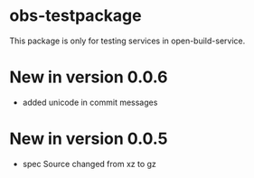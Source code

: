 # obs-testpackage

This package is only for testing services in open-build-service.

# New in version 0.0.6

* added unicode in commit messages

# New in version 0.0.5

* spec Source changed from xz to gz
